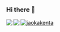 ### Hi there 👋

<a href="https://github-readme-streak-stats.herokuapp.com?user=jaokakenta"><img src="https://github-readme-streak-stats.herokuapp.com?user=jaokakenta" alt="jaokakenta" /></a>
<a href="https://github-readme-stats.vercel.app/api?username=jaokakenta&count_private=true&theme=tokyonight&show_icons=true&show_owner=true">
  <img align="left" src="https://github-readme-stats.vercel.app/api?username=jaokakenta&count_private=true&theme=tokyonight&show_icons=true&show_owner=true" />
</a>
<a href="https://github-readme-stats.vercel.app/api/top-langs/?username=jaokakenta&count_private=true&show_icons=true&locale=en&layout=compact">
  <img align="left" src="https://github-readme-stats.vercel.app/api/top-langs/?username=jaokakenta&count_private=true&show_icons=true&locale=en&layout=compact" />
</a>
